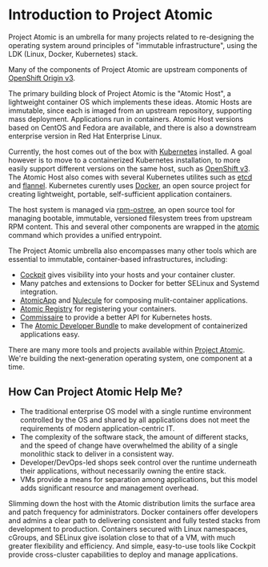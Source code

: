 # Introduction to Project Atomic

Project Atomic is an umbrella for many projects related to re-designing the
operating system around principles of "immutable infrastructure",
using the LDK (Linux, Docker, Kubernetes) stack.  

Many of the components of Project Atomic are upstream components of
[OpenShift Origin v3]().

The primary building block of Project Atomic is the "Atomic Host", a lightweight
container OS which implements these ideas.  Atomic Hosts are immutable, since
each is imaged from an upstream repository, supporting mass deployment.
Applications run in containers. Atomic Host versions based on
CentOS and Fedora are available, and there is also a downstream enterprise
version in Red Hat Enterprise Linux.

Currently, the host comes out of the box with
[Kubernetes](http://kubernetes.io/) installed.  A goal however is to
move to a containerized Kubernetes installation, to more easily
support different versions on the same host, such as
[OpenShift v3](https://www.openshift.org/).  The Atomic Host also
comes with several Kubernetes utilites such as
[etcd](https://github.com/coreos/etcd) and
[flannel](https://github.com/coreos/flannel).  Kubernetes curently uses
[Docker](https://www.docker.io/), an open source
project for creating lightweight, portable, self-sufficient
application containers.

The host system is managed via
[rpm-ostree](http://www.projectatomic.io/docs/os-updates/), an open
source tool for managing bootable, immutable, versioned filesystem
trees from upstream RPM content. This and several other components are wrapped
in the [atomic](https://github.com/projectatomic/atomic) command which provides
a unified entrypoint.  

The Project Atomic umbrella also encompasses many other tools which are essential
to immutable, container-based infrastructures, including:

* [Cockpit](http://cockpit-project.org/) gives visibility into your hosts
  and your container cluster.
* Many patches and extensions to Docker for better SELinux and Systemd integration.
* [AtomicApp](https://github.com/projectatomic/atomicapp)
  and [Nulecule](https://github.com/projectatomic/nulecule)
  for composing mulit-container applications.
* [Atomic Registry](http://docs.projectatomic.io/registry/) for registering
  your containers.
* [Commissaire](https://github.com/projectatomic/commissaire) to provide a
  better API for Kubernetes hosts.
* The [Atomic Developer Bundle](https://github.com/projectatomic/adb-atomic-developer-bundle)
  to make development of containerized applications easy.

There are many more tools and projects available within
[Project Atomic](https://github.com/projectatomic). We're building the
next-generation operating system, one component at a time.

## How Can Project Atomic Help Me?

* The traditional enterprise OS model with a single runtime environment controlled by the OS and shared by all applications does not meet the requirements of modern application-centric IT.
* The complexity of the software stack, the amount of different stacks, and the speed of change have overwhelmed the ability of a single monolithic stack to deliver in a consistent way.
* Developer/DevOps-led shops seek control over the runtime underneath their applications, without necessarily owning the entire stack.
* VMs provide a means for separation among applications, but this model adds significant resource and management overhead.

Slimming down the host with the Atomic distribution limits the surface area and patch frequency for administrators.  Docker containers offer developers and admins a clear path to delivering consistent and fully tested stacks from development to production.  Containers secured with Linux namespaces, cGroups, and SELinux give isolation close to that of a VM, with much greater flexibility and efficiency.  And simple, easy-to-use tools like Cockpit provide cross-cluster capabilities to deploy and manage applications.
